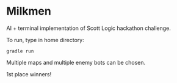 # Milkmen

AI + terminal implementation of Scott Logic hackathon challenge.

To run, type in home directory:

    gradle run

Multiple maps and multiple enemy bots can be chosen.

1st place winners!

